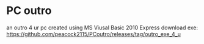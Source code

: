 # PC outro
an outro 4 ur pc
created using MS Viusal Basic 2010 Express
download exe: https://github.com/peacock2115/PCoutro/releases/tag/outro_exe_4_u
